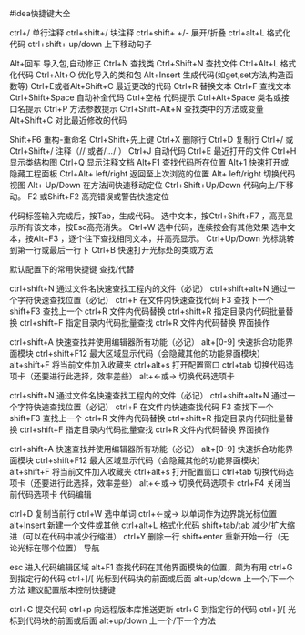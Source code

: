 #idea快捷键大全

ctrl+/ 单行注释
ctrl+shift+/ 块注释
ctrl+shift+ +/- 展开/折叠
ctrl+alt+L 格式化代码
ctrl+shift+ up/down 上下移动句子

Alt+回车 导入包,自动修正
Ctrl+N 查找类
Ctrl+Shift+N 查找文件
Ctrl+Alt+L 格式化代码
Ctrl+Alt+O 优化导入的类和包
Alt+Insert 生成代码(如get,set方法,构造函数等)
Ctrl+E或者Alt+Shift+C 最近更改的代码
Ctrl+R 替换文本
Ctrl+F 查找文本
Ctrl+Shift+Space 自动补全代码
Ctrl+空格 代码提示
Ctrl+Alt+Space 类名或接口名提示
Ctrl+P 方法参数提示
Ctrl+Shift+Alt+N 查找类中的方法或变量
Alt+Shift+C 对比最近修改的代码

Shift+F6 重构-重命名
Ctrl+Shift+先上键
Ctrl+X 删除行
Ctrl+D 复制行
Ctrl+/ 或 Ctrl+Shift+/ 注释（// 或者/*...*/ ）
Ctrl+J 自动代码
Ctrl+E 最近打开的文件
Ctrl+H 显示类结构图
Ctrl+Q 显示注释文档
Alt+F1 查找代码所在位置
Alt+1 快速打开或隐藏工程面板
Ctrl+Alt+ left/right 返回至上次浏览的位置
Alt+ left/right 切换代码视图
Alt+ Up/Down 在方法间快速移动定位
Ctrl+Shift+Up/Down 代码向上/下移动。
F2 或Shift+F2 高亮错误或警告快速定位

代码标签输入完成后，按Tab，生成代码。
选中文本，按Ctrl+Shift+F7 ，高亮显示所有该文本，按Esc高亮消失。
Ctrl+W 选中代码，连续按会有其他效果
选中文本，按Alt+F3 ，逐个往下查找相同文本，并高亮显示。
Ctrl+Up/Down 光标跳转到第一行或最后一行下
Ctrl+B 快速打开光标处的类或方法

默认配置下的常用快捷键
查找/代替

ctrl+shift+N 	通过文件名快速查找工程内的文件（必记）
ctrl+shift+alt+N 	通过一个字符快速查找位置（必记）
ctrl+F 	在文件内快速查找代码
F3 	查找下一个
shift+F3 	查找上一个
ctrl+R 	文件内代码替换
ctrl+shift+R 	指定目录内代码批量替换
ctrl+shift+F 	指定目录内代码批量查找
ctrl+R 	文件内代码替换
界面操作

ctrl+shift+A 	快速查找并使用编辑器所有功能（必记）
alt+[0-9] 	快速拆合功能界面模块
ctrl+shift+F12 	最大区域显示代码（会隐藏其他的功能界面模块）
alt+shift+F 	将当前文件加入收藏夹
ctrl+alt+s 	打开配置窗口
ctrl+tab 	切换代码选项卡（还要进行此选择，效率差些）
alt+<-或-> 	切换代码选项卡

ctrl+shift+N 	通过文件名快速查找工程内的文件（必记）
ctrl+shift+alt+N 	通过一个字符快速查找位置（必记）
ctrl+F 	在文件内快速查找代码
F3 	查找下一个
shift+F3 	查找上一个
ctrl+R 	文件内代码替换
ctrl+shift+R 	指定目录内代码批量替换
ctrl+shift+F 	指定目录内代码批量查找
ctrl+R 	文件内代码替换
界面操作

ctrl+shift+A 	快速查找并使用编辑器所有功能（必记）
alt+[0-9] 	快速拆合功能界面模块
ctrl+shift+F12 	最大区域显示代码（会隐藏其他的功能界面模块）
alt+shift+F 	将当前文件加入收藏夹
ctrl+alt+s 	打开配置窗口
ctrl+tab 	切换代码选项卡（还要进行此选择，效率差些）
alt+<-或-> 	切换代码选项卡
ctrl+F4 	关闭当前代码选项卡
代码编辑

ctrl+D 	复制当前行
ctrl+W 	选中单词
ctrl+<-或-> 	以单词作为边界跳光标位置
alt+Insert 	新建一个文件或其他
ctrl+alt+L 	格式化代码
shift+tab/tab 	减少/扩大缩进（可以在代码中减少行缩进）
ctrl+Y 	删除一行
shift+enter 	重新开始一行（无论光标在哪个位置）
导航

esc 	进入代码编辑区域
alt+F1 	查找代码在其他界面模块的位置，颇为有用
ctrl+G 	到指定行的代码
ctrl+]/[ 	光标到代码块的前面或后面
alt+up/down 	上一个/下一个方法
建议配置版本控制快捷键

ctrl+C 	提交代码
ctrl+p 	向远程版本库推送更新
ctrl+G 	到指定行的代码
ctrl+]/[ 	光标到代码块的前面或后面
alt+up/down 	上一个/下一个方法